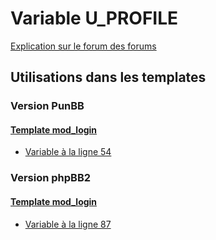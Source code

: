 # Variable U_PROFILE
[Explication sur le forum des forums](http://forum.forumactif.com/t294113-listing-des-variables#U_PROFILE)
## Utilisations dans les templates
### Version PunBB
#### [Template mod_login](punbb/mod_login.md)
* [Variable à la ligne 54](../punbb/mod_login.tpl#L54)
### Version phpBB2
#### [Template mod_login](subsilver/mod_login.md)
* [Variable à la ligne 87](../subsilver/mod_login.tpl#L87)